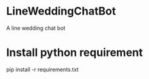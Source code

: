 # LineWeddingChatBot
A line wedding chat bot

# Install python requirement 
pip install -r requirements.txt
